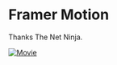 # Framer Motion

Thanks The Net Ninja.

[![Movie](https://img.youtube.com/vi/2V1WK-3HQNk/0.jpg)](https://www.youtube.com/watch?v=2V1WK-3HQNk)

